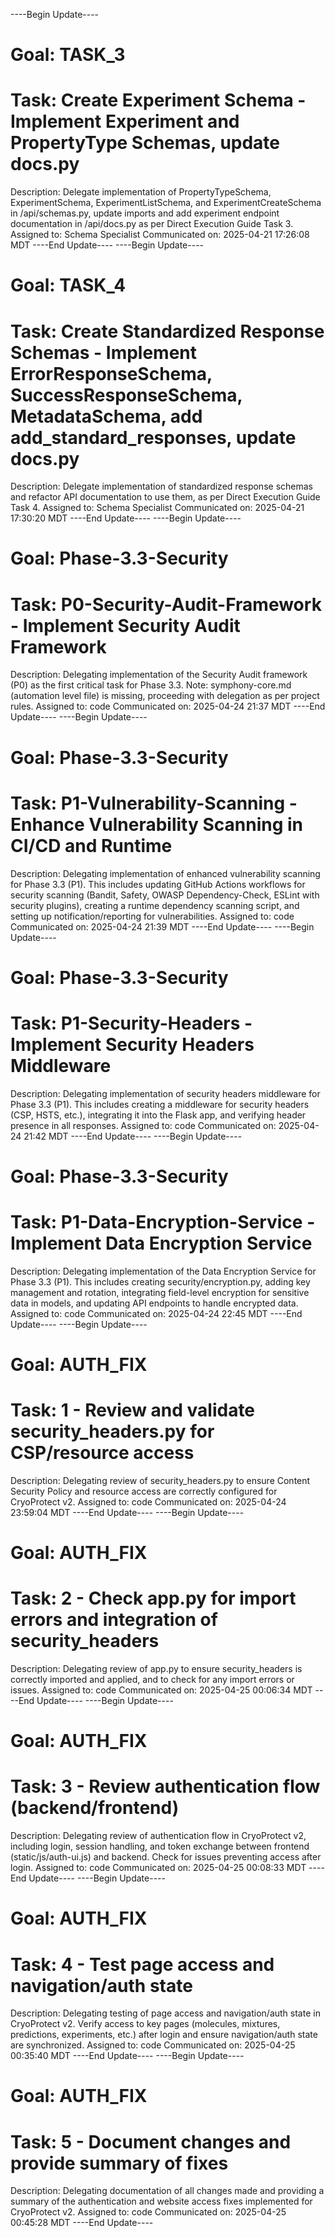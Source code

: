 ----Begin Update----
# Goal: TASK_3
# Task: Create Experiment Schema - Implement Experiment and PropertyType Schemas, update docs.py
Description: Delegate implementation of PropertyTypeSchema, ExperimentSchema, ExperimentListSchema, and ExperimentCreateSchema in /api/schemas.py, update imports and add experiment endpoint documentation in /api/docs.py as per Direct Execution Guide Task 3.
Assigned to: Schema Specialist
Communicated on: 2025-04-21 17:26:08 MDT
----End Update----
----Begin Update----
# Goal: TASK_4
# Task: Create Standardized Response Schemas - Implement ErrorResponseSchema, SuccessResponseSchema, MetadataSchema, add add_standard_responses, update docs.py
Description: Delegate implementation of standardized response schemas and refactor API documentation to use them, as per Direct Execution Guide Task 4.
Assigned to: Schema Specialist
Communicated on: 2025-04-21 17:30:20 MDT
----End Update----
----Begin Update----
# Goal: Phase-3.3-Security
# Task: P0-Security-Audit-Framework - Implement Security Audit Framework
Description: Delegating implementation of the Security Audit framework (P0) as the first critical task for Phase 3.3. Note: symphony-core.md (automation level file) is missing, proceeding with delegation as per project rules.
Assigned to: code
Communicated on: 2025-04-24 21:37 MDT
----End Update----
----Begin Update----
# Goal: Phase-3.3-Security
# Task: P1-Vulnerability-Scanning - Enhance Vulnerability Scanning in CI/CD and Runtime
Description: Delegating implementation of enhanced vulnerability scanning for Phase 3.3 (P1). This includes updating GitHub Actions workflows for security scanning (Bandit, Safety, OWASP Dependency-Check, ESLint with security plugins), creating a runtime dependency scanning script, and setting up notification/reporting for vulnerabilities.
Assigned to: code
Communicated on: 2025-04-24 21:39 MDT
----End Update----
----Begin Update----
# Goal: Phase-3.3-Security
# Task: P1-Security-Headers - Implement Security Headers Middleware
Description: Delegating implementation of security headers middleware for Phase 3.3 (P1). This includes creating a middleware for security headers (CSP, HSTS, etc.), integrating it into the Flask app, and verifying header presence in all responses.
Assigned to: code
Communicated on: 2025-04-24 21:42 MDT
----End Update----
----Begin Update----
# Goal: Phase-3.3-Security
# Task: P1-Data-Encryption-Service - Implement Data Encryption Service
Description: Delegating implementation of the Data Encryption Service for Phase 3.3 (P1). This includes creating security/encryption.py, adding key management and rotation, integrating field-level encryption for sensitive data in models, and updating API endpoints to handle encrypted data.
Assigned to: code
Communicated on: 2025-04-24 22:45 MDT
----End Update----
----Begin Update----
# Goal: AUTH_FIX
# Task: 1 - Review and validate security_headers.py for CSP/resource access
Description: Delegating review of security_headers.py to ensure Content Security Policy and resource access are correctly configured for CryoProtect v2.
Assigned to: code
Communicated on: 2025-04-24 23:59:04 MDT
----End Update----
----Begin Update----
# Goal: AUTH_FIX
# Task: 2 - Check app.py for import errors and integration of security_headers
Description: Delegating review of app.py to ensure security_headers is correctly imported and applied, and to check for any import errors or issues.
Assigned to: code
Communicated on: 2025-04-25 00:06:34 MDT
----End Update----
----Begin Update----
# Goal: AUTH_FIX
# Task: 3 - Review authentication flow (backend/frontend)
Description: Delegating review of authentication flow in CryoProtect v2, including login, session handling, and token exchange between frontend (static/js/auth-ui.js) and backend. Check for issues preventing access after login.
Assigned to: code
Communicated on: 2025-04-25 00:08:33 MDT
----End Update----
----Begin Update----
# Goal: AUTH_FIX
# Task: 4 - Test page access and navigation/auth state
Description: Delegating testing of page access and navigation/auth state in CryoProtect v2. Verify access to key pages (molecules, mixtures, predictions, experiments, etc.) after login and ensure navigation/auth state are synchronized.
Assigned to: code
Communicated on: 2025-04-25 00:35:40 MDT
----End Update----
----Begin Update----
# Goal: AUTH_FIX
# Task: 5 - Document changes and provide summary of fixes
Description: Delegating documentation of all changes made and providing a summary of the authentication and website access fixes implemented for CryoProtect v2.
Assigned to: code
Communicated on: 2025-04-25 00:45:28 MDT
----End Update----